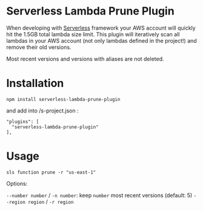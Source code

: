 Serverless Lambda Prune Plugin
=============================

When developing with [Serverless](http://serverless.com/) framework your AWS account will quickly hit the 1.5GB total lambda size limit. This plugin will iteratively scan all lambdas in your AWS account (not only lambdas defined in the project!) and remove their old versions.

Most recent versions and versions with aliases are not deleted.

Installation
============

`npm install serverless-lambda-prune-plugin`

and add into /s-project.json :

    "plugins": [
      "serverless-lambda-prune-plugin"
    ],

Usage
=====

`sls function prune -r "us-east-1"`

Options:

`--number number` / `-n number`: keep `number` most recent versions (default: 5)
`--region region` / `-r region`
